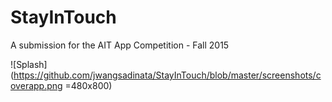 # StayInTouch
A submission for the AIT App Competition - Fall 2015

![Splash](https://github.com/jwangsadinata/StayInTouch/blob/master/screenshots/coverapp.png =480x800)

